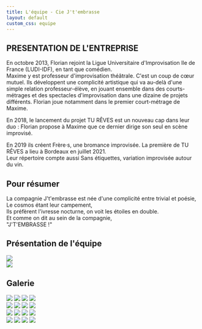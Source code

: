 ```yaml
---
title: L'équipe - Cie J't'embrasse
layout: default
custom_css: equipe
---
```


<div id="presentation">
    <div id="presentation-content">
        <h2>PRESENTATION DE L'ENTREPRISE </h2>
        <p> En octobre 2013, Florian rejoint la Ligue Universitaire d'Improvisation Ile de France (LUDI-IDF), en tant que comédien. <br> Maxime y est professeur d'improvisation théâtrale. C'est un coup de cœur mutuel. Ils développent une complicité artistique
            qui va au-delà d'une simple relation professeur-élève, en jouant ensemble dans des courts-métrages et des spectacles d'improvisation dans une dizaine de projets différents. Florian joue notamment dans le premier court-métrage de Maxime.</p>
        <p>
            En 2018, le lancement du projet TU RÊVES est un nouveau cap dans leur duo : Florian propose à Maxime que ce dernier dirige son seul en scène improvisé.</p>
        <p>
            En 2019 ils créent Frère·s, une bromance improvisée. La première de TU RÊVES a lieu à Bordeaux en juillet 2021. <br> Leur répertoire compte aussi Sans étiquettes, variation improvisée autour du vin.</p>
    </div>
</div>
<div id="resumer">
    <div id="resumer-content">
        <h2 class="gros-titre">Pour résumer</h2>
        <p>La compagnie J't'embrasse est née d'une complicité entre trivial et poésie, <br> Le cosmos étant leur campement, <br> Ils préfèrent l'ivresse nocturne, on voit les étoiles en double.<br> Et comme on dit au sein de la compagnie, <br>
            <span class="gras">"J'T'EMBRASSE !"</span>
        </p>
    </div>
</div>
<div id="photo-equipe">
    <h2 class="gros-titre">Présentation de l'équipe</h2>
    <div id="photo">
        <div id="photo_1">
            <a href="https://placeholder.com"><img src="https://via.placeholder.com/541x564"></a>
        </div>
        <div id="photo_2">
            <a href="https://placeholder.com"><img src="https://via.placeholder.com/541x564"></a>
        </div>
    </div>
</div>
<div id="galerie">
    <h2 class="gros-titre">Galerie</h2>
    <div id="galerie-photos">
        <div id="un">
            <a href="https://placeholder.com"><img src="https://via.placeholder.com/250"></a>
            <a href="https://placeholder.com"><img src="https://via.placeholder.com/250"></a>
            <a href="https://placeholder.com"><img src="https://via.placeholder.com/250"></a>
            <a href="https://placeholder.com"><img src="https://via.placeholder.com/250"></a>
        </div>
        <div id="deux">
            <a href="https://placeholder.com"><img src="https://via.placeholder.com/250"></a>
            <a href="https://placeholder.com"><img src="https://via.placeholder.com/250"></a>
            <a href="https://placeholder.com"><img src="https://via.placeholder.com/250"></a>
            <a href="https://placeholder.com"><img src="https://via.placeholder.com/250"></a>
        </div>
        <div id="trois">
            <a href="https://placeholder.com"><img src="https://via.placeholder.com/250"></a>
            <a href="https://placeholder.com"><img src="https://via.placeholder.com/250"></a>
            <a href="https://placeholder.com"><img src="https://via.placeholder.com/250"></a>
            <a href="https://placeholder.com"><img src="https://via.placeholder.com/250"></a>
        </div>
        <div id="quatre">
            <a href="https://placeholder.com"><img src="https://via.placeholder.com/250"></a>
            <a href="https://placeholder.com"><img src="https://via.placeholder.com/250"></a>
            <a href="https://placeholder.com"><img src="https://via.placeholder.com/250"></a>
            <a href="https://placeholder.com"><img src="https://via.placeholder.com/250"></a>
        </div>
    </div>
</div>
